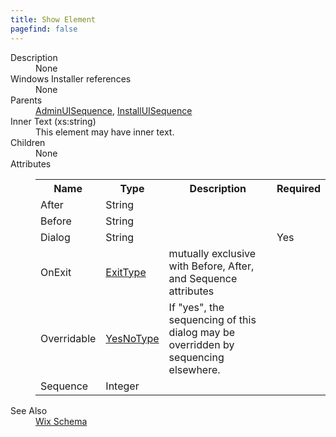 ```yaml
---
title: Show Element
pagefind: false
---
```

<dl>
  <dt>Description</dt>
  <dd>None</dd>
  <dt>Windows Installer references</dt>
  <dd>None</dd>
  <dt>Parents</dt>
  <dd>
    <a href="../adminuisequence/">AdminUISequence</a>, <a href="../installuisequence/">InstallUISequence</a></dd>
  <dt>Inner Text (xs:string)</dt>
  <dd>This element may have inner text.</dd>
  <dt>Children</dt>
  <dd>None</dd>
  <dt>Attributes</dt>
  <dd>
    <table cellspacing="0" cellpadding="0" class="schema">
      <tr>
        <th width="15%">Name</th>
        <th width="15%">Type</th>
        <th width="65%">Description</th>
        <th width="15%">Required</th>
      </tr>
      <tr>
        <td>After</td>
        <td>String</td>
        <td>&nbsp;</td>
        <td>&nbsp;</td>
      </tr>
      <tr>
        <td>Before</td>
        <td>String</td>
        <td>&nbsp;</td>
        <td>&nbsp;</td>
      </tr>
      <tr>
        <td>Dialog</td>
        <td>String</td>
        <td>&nbsp;</td>
        <td>Yes</td>
      </tr>
      <tr>
        <td>OnExit</td>
        <td><a href="../simple_type_exittype/">ExitType</a></td>
        <td>mutually exclusive with Before, After, and Sequence attributes</td>
        <td>&nbsp;</td>
      </tr>
      <tr>
        <td>Overridable</td>
        <td><a href="../simple_type_yesnotype/">YesNoType</a></td>
        <td>                                 If "yes", the sequencing of this dialog may be overridden by sequencing elsewhere.                             </td>
        <td>&nbsp;</td>
      </tr>
      <tr>
        <td>Sequence</td>
        <td>Integer</td>
        <td>&nbsp;</td>
        <td>&nbsp;</td>
      </tr>
    </table>
  </dd>
  <dt>See Also</dt>
  <dd>
    <a href="../">Wix Schema</a>
  </dd>
</dl>
